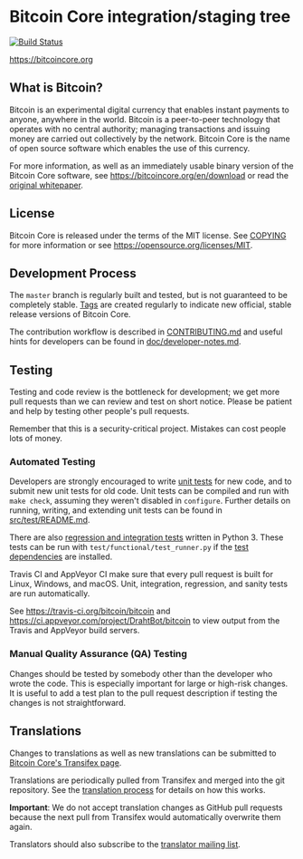 Bitcoin Core integration/staging tree
=====================================

[![Build Status](https://travis-ci.org/bitcoin/bitcoin.svg?branch=master)](https://travis-ci.org/bitcoin/bitcoin)

https://bitcoincore.org

What is Bitcoin?
----------------

Bitcoin is an experimental digital currency that enables instant payments to
anyone, anywhere in the world. Bitcoin is a peer-to-peer technology that operates
with no central authority; managing transactions and issuing money are carried
out collectively by the network. Bitcoin Core is the name of open source
software which enables the use of this currency.

For more information, as well as an immediately usable binary version of the
Bitcoin Core software, see https://bitcoincore.org/en/download or read the
[original whitepaper](https://bitcoincore.org/bitcoin.pdf).

License
-------

Bitcoin Core is released under the terms of the MIT license. See [COPYING](COPYING) for more
information or see https://opensource.org/licenses/MIT.

Development Process
-------------------

The `master` branch is regularly built and tested, but is not guaranteed to be
completely stable. [Tags](https://github.com/bitcoin/bitcoin/tags) are created
regularly to indicate new official, stable release versions of Bitcoin Core.

The contribution workflow is described in [CONTRIBUTING.md](CONTRIBUTING.md)
and useful hints for developers can be found in [doc/developer-notes.md](doc/developer-notes.md).

Testing
-------

Testing and code review is the bottleneck for development; we get more pull requests
than we can review and test on short notice. Please be patient and help by testing
other people's pull requests.

Remember that this is a security-critical project. Mistakes can cost people lots of money.

### Automated Testing

Developers are strongly encouraged to write [unit tests](src/test/README.md) for new code, and to
submit new unit tests for old code. Unit tests can be compiled and run with `make check`,
assuming they weren't disabled in `configure`. Further details on running, writing,
and extending unit tests can be found in [src/test/README.md](src/test/README.md).

There are also [regression and integration tests](/test) written in Python 3. These tests
can be run with `test/functional/test_runner.py` if the [test dependencies](/test) are installed.

Travis CI and AppVeyor CI make sure that every pull request is built for Linux, Windows,
and macOS. Unit, integration, regression, and sanity tests are run automatically.

See https://travis-ci.org/bitcoin/bitcoin and https://ci.appveyor.com/project/DrahtBot/bitcoin
to view output from the Travis and AppVeyor build servers.

### Manual Quality Assurance (QA) Testing

Changes should be tested by somebody other than the developer who wrote the
code. This is especially important for large or high-risk changes. It is useful
to add a test plan to the pull request description if testing the changes is
not straightforward.

Translations
------------

Changes to translations as well as new translations can be submitted to
[Bitcoin Core's Transifex page](https://www.transifex.com/projects/p/bitcoin/).

Translations are periodically pulled from Transifex and merged into the git repository. See the
[translation process](doc/translation_process.md) for details on how this works.

**Important**: We do not accept translation changes as GitHub pull requests because the next
pull from Transifex would automatically overwrite them again.

Translators should also subscribe to the [translator mailing list](https://groups.google.com/forum/#!forum/bitcoin-translators).
